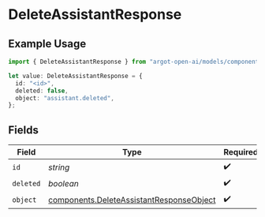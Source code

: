 # DeleteAssistantResponse

## Example Usage

```typescript
import { DeleteAssistantResponse } from "argot-open-ai/models/components";

let value: DeleteAssistantResponse = {
  id: "<id>",
  deleted: false,
  object: "assistant.deleted",
};
```

## Fields

| Field                                                                                                | Type                                                                                                 | Required                                                                                             | Description                                                                                          |
| ---------------------------------------------------------------------------------------------------- | ---------------------------------------------------------------------------------------------------- | ---------------------------------------------------------------------------------------------------- | ---------------------------------------------------------------------------------------------------- |
| `id`                                                                                                 | *string*                                                                                             | :heavy_check_mark:                                                                                   | N/A                                                                                                  |
| `deleted`                                                                                            | *boolean*                                                                                            | :heavy_check_mark:                                                                                   | N/A                                                                                                  |
| `object`                                                                                             | [components.DeleteAssistantResponseObject](../../models/components/deleteassistantresponseobject.md) | :heavy_check_mark:                                                                                   | N/A                                                                                                  |